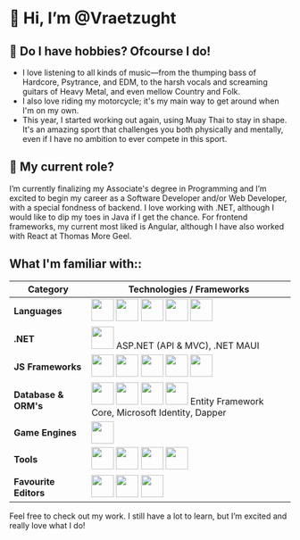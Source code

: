 # 👋 Hi, I’m @Vraetzught

## 👀 Do I have hobbies? Ofcourse I do!
* I love listening to all kinds of music—from the thumping bass of Hardcore, Psytrance, and EDM, to the harsh vocals and screaming guitars of Heavy Metal, and even mellow Country and Folk.
* I also love riding my motorcycle; it's my main way to get around when I'm on my own.
* This year, I started working out again, using Muay Thai to stay in shape. It's an amazing sport that challenges you both physically and mentally, even if I have no ambition to ever compete in this sport.

## 🌱 My current role?
I’m currently finalizing my Associate's degree in Programming and I’m excited to begin my career as a Software Developer and/or Web Developer, with a special fondness of backend. I love working with .NET, although I would like to dip my toes in Java if I get the chance. For frontend frameworks, my current most liked is Angular, although I have also worked with React at Thomas More Geel.

## What I'm familiar with::

| **Category**            | **Technologies / Frameworks** |
|-------------------------|-----------------------------------|
| **Languages**           | <img src="https://cdn.jsdelivr.net/gh/devicons/devicon@latest/icons/csharp/csharp-original.svg" width="40" height="40" /> <img src="https://cdn.jsdelivr.net/gh/devicons/devicon@latest/icons/html5/html5-original.svg" width="40" height="40" /> <img src="https://cdn.jsdelivr.net/gh/devicons/devicon@latest/icons/css3/css3-original.svg" width="40" height="40" /> <img src="https://cdn.jsdelivr.net/gh/devicons/devicon@latest/icons/javascript/javascript-original.svg" width="40" height="40" /> <img src="https://cdn.jsdelivr.net/gh/devicons/devicon@latest/icons/typescript/typescript-original.svg" width="40" height="40" /> |
| **.NET**                | <img src="https://cdn.jsdelivr.net/gh/devicons/devicon@latest/icons/dotnetcore/dotnetcore-original.svg" width="40" height="40" /> ASP.NET (API & MVC), .NET MAUI |
| **JS Frameworks**       | <img src="https://cdn.jsdelivr.net/gh/devicons/devicon@latest/icons/angular/angular-original.svg" width="40" height="40" /> <img src="https://cdn.jsdelivr.net/gh/devicons/devicon@latest/icons/react/react-original.svg" width="40" height="40" /> <img src="https://cdn.jsdelivr.net/gh/devicons/devicon@latest/icons/nextjs/nextjs-original.svg" width="40" height="40" /> <img src="https://cdn.jsdelivr.net/gh/devicons/devicon@latest/icons/bootstrap/bootstrap-original.svg" width="40" height="40" /> <img src="https://cdn.jsdelivr.net/gh/devicons/devicon@latest/icons/tailwindcss/tailwindcss-original.svg" width="40" height="40" /> |
| **Database & ORM's**    |  <img src="https://cdn.jsdelivr.net/gh/devicons/devicon@latest/icons/mongodb/mongodb-original.svg" width="40" height="40" /> <img src="https://cdn.jsdelivr.net/gh/devicons/devicon@latest/icons/postgresql/postgresql-original.svg" width="40" height="40" /> <img src="https://cdn.jsdelivr.net/gh/devicons/devicon@latest/icons/prisma/prisma-original.svg" width="40" height="40" /> <img src="https://cdn.jsdelivr.net/gh/devicons/devicon@latest/icons/microsoftsqlserver/microsoftsqlserver-plain.svg" width="40" height="40" /> Entity Framework Core, Microsoft Identity, Dapper |
| **Game Engines**        | <img src="https://cdn.jsdelivr.net/gh/devicons/devicon@latest/icons/unity/unity-original.svg" width="40" height="40" /> |
| **Tools**               | <img src="https://cdn.jsdelivr.net/gh/devicons/devicon@latest/icons/git/git-original.svg" width="40" height="40" /> <img src="https://cdn.jsdelivr.net/gh/devicons/devicon@latest/icons/azure/azure-original.svg" width="40" height="40" /> <img src="https://cdn.jsdelivr.net/gh/devicons/devicon@latest/icons/docker/docker-original.svg" width="40" height="40" /> <img src="https://cdn.jsdelivr.net/gh/devicons/devicon@latest/icons/wordpress/wordpress-original.svg" width="40" height="40" /> |
| **Favourite Editors**   | <img src="https://cdn.jsdelivr.net/gh/devicons/devicon@latest/icons/rider/rider-original.svg" width="40" height="40" /> <img src="https://cdn.jsdelivr.net/gh/devicons/devicon@latest/icons/webstorm/webstorm-original.svg" width="40" height="40" /> <img src="https://cdn.jsdelivr.net/gh/devicons/devicon@latest/icons/vscode/vscode-original.svg" width="40" height="40" /> |


Feel free to check out my work. I still have a lot to learn, but I’m excited and really love what I do!

